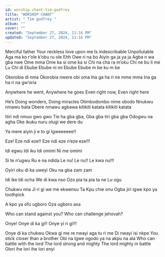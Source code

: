 ```yaml
---
id: worship-chant-tim-godfrey
title: "WORSHIP CHANT"
artist: " Tim godfrey "
album: ""
cover: ""
created: "September 27, 2024, 11:16 PM"
updated: "September 27, 2024, 11:16 PM"
---
```


Merciful father
Your reckless love upon me
Is indescribable 
Unpollutable
Aga ma ko r’ole k’obu ru ole
Ehh 
Owe ri na bo 
Aiyin ga ja ya ja 
Agba n wa gba nwe
Ome mma
Ome ka si ome ka si
Chi na cha ra m’oku
Chi ne bu li me Lu
Chi di Ebube 
Ebube ni mi Ebube
Ebube m be ku m be

Okorobia di nma
Okorobia nwere obi oma
Ina ga ha ri ne mme mma
Ina ga ha ri na gw’oria 

Anywhere he went, Anywhere he goes
Even right now, Even right here

He’s Doing wonders, Doing miracles
Otimbodombo nime obodo
Nnukwu nmawu bata 
Obere nmawu agbawa 
kitikiti katata kitikiti katata 

Itiri ndi nmuo gwo gwo
Tie ha gba gba, Gba gba tiri gba gba
Odogwu na agha
Oke ikuku nuru olugi we dere du

Ya mere aiyin ji e to gi
Igweeeeee!!

Eze!
Eze ndi eze!!
Eze ndi eze n’eze eze!!!

Idi egwu 
Idi iku 
Idi omimi 
Ni me omimi

Si te n’ugwu 
Ru e na ndida
Le nu!
Le nu!!
Le kwa nu!!!

Oyiri oku di ka uweyi
Oku na gba zam zam 

Idi ike 
Idi ocha 
We di kwa nso 
Ozo pia ta pia ta ne Lu ogu 

Chukwu nna Ji ri gi we me ekwensu 
Ta Kpu chie onu 
Ogba jiri igwe kpo ya toothpick

A kpo ya ofu ugboro 
Oza ugboro asa

Who can stand against you?
Who can challenge jehovah?

Onye!
Onye di ka gi!!
Onye yi ri gi!!!

Onye di ka chukwu
Okwa gi me re nwayi aga tu ri me
Di nwayi isi nkpe
You stick closer than a brother
Obi na Igwe ogodo ya na akpu na ala
Who can battle with the lord 
The lord strong and mighty
The lord mighty in battle
Olori ihe lori ihe lori enyi